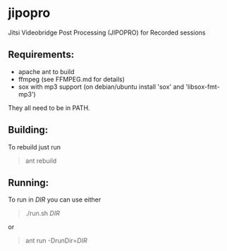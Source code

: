 jipopro
=======

Jitsi Videobridge Post Processing (JIPOPRO) for Recorded sessions


## Requirements:
* apache ant to build
* ffmpeg (see FFMPEG.md for details)
* sox with mp3 support (on debian/ubuntu install 'sox' and 'libsox-fmt-mp3')

They all need to be in PATH.

## Building:
To rebuild just run
>ant rebuild

## Running:
To run in _DIR_ you can use either
> ./run.sh _DIR_

or

> ant run -DrunDir=_DIR_

